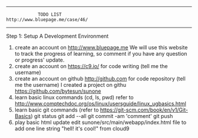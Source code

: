 ***************************************
                TODO LIST
    http://www.bluepage.me/case/46/ 
    
***************************************
Step 1: Setup A Development Environment
1. create an account on http://www.bluepage.me  We will use this website to track the progress of learning, so 
    comment if you have any question or progress' update.
2. create an  account on https://c9.io/  for code writing  (tell me the username)
3. create an account on github http://github.com for code repository (tell me the username)
    I created a project on githu https://github.com/bytesun/sunone
4. learn basic linux commands  (cd, ls, pwd) refer to http://www.comptechdoc.org/os/linux/usersguide/linux_ugbasics.html
5. learn basic git commands  (refer to https://git-scm.com/book/en/v1/Git-Basics)
    git status
    git add --all
    git commit -am 'comment'
    git push
6. play basic html update
   edit sunone/src/main/webapp/index.html file to add one line string "hell! it's cool!" from cloud9
